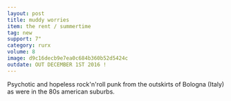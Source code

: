 ```yaml
---
layout: post
title: muddy worries
item: the rent / summertime
tag: new
support: 7"
category: rurx
volume: 8
image: d9c16decb9e7ea0c684b360b52d5424c
outdate: OUT DECEMBER 1ST 2016 !
---
```


Psychotic and hopeless rock'n'roll punk from the outskirts of Bologna (Italy) as were in the 80s american suburbs.

